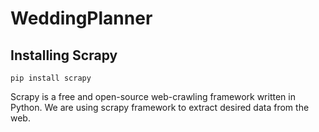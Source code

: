 # WeddingPlanner

## Installing Scrapy
```
pip install scrapy
```
Scrapy is a free and open-source web-crawling framework written in Python.
We are using scrapy framework to extract desired data from the web.
